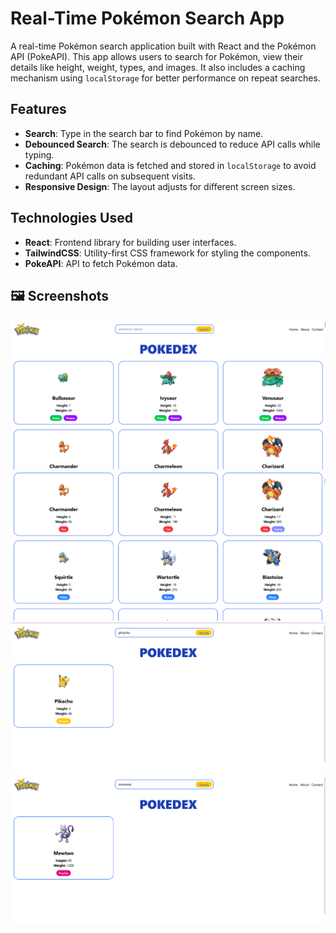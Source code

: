 # Real-Time Pokémon Search App

A real-time Pokémon search application built with React and the Pokémon API (PokeAPI). This app allows users to search for Pokémon, view their details like height, weight, types, and images. It also includes a caching mechanism using `localStorage` for better performance on repeat searches.

## Features

- **Search**: Type in the search bar to find Pokémon by name.
- **Debounced Search**: The search is debounced to reduce API calls while typing.
- **Caching**: Pokémon data is fetched and stored in `localStorage` to avoid redundant API calls on subsequent visits.
- **Responsive Design**: The layout adjusts for different screen sizes.

## Technologies Used

- **React**: Frontend library for building user interfaces.
- **TailwindCSS**: Utility-first CSS framework for styling the components.
- **PokeAPI**: API to fetch Pokémon data.

## 🖼️ Screenshots

![🏠 Homepage](public/Screenshot%202025-04-28%20200036.png)
![🏠 Homepage](public/Screenshot%202025-04-28%20200058.png)
![Search](public/Screenshot%202025-04-28%20200347.png)
![Search](public/Screenshot%202025-04-28%20200250.png)
